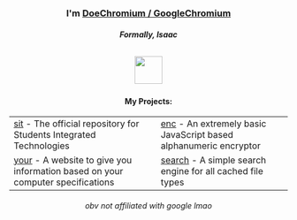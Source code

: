 <div align="center">
    <h3>I'm <a href="https://github.com/DoeChromium">DoeChromium  /  GoogleChromium</a></h3>
    <h5>Formally, Isaac 
    <br><br>
    <p align="center">
    <img height="50px" src="https://media1.tenor.com/m/tjKARw838mcAAAAd/cat-blehhh.gif"
    </p>
    <h4 align="center">My Projects:</h4>
    <table align="center">
        <tr>
            <td><a href="https://doechromium.github.io/sit">sit</a> - The official repository for Students Integrated Technologies</td>
            <td><a href="https://doechromium.github.io/enc/enc">enc</a> - An extremely basic JavaScript based alphanumeric encryptor</td>
        </tr>
        <tr>
            <td><a href="https://doechromium.github.io/">your</a> - A website to give you information based on your computer specifications </td>
            <td><a href="https://doechromium.github.io/search/search">search</a> - A simple search engine for all cached file types</td>
        </tr>
    </table>
    <h6 align="center">obv not affiliated with google lmao</h6>
</div>
